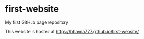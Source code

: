 # first-website
My first GitHub page repository


This website is hosted at https://bhavna777.github.io/first-website/
